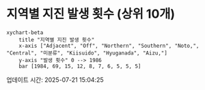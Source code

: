 # 지역별 지진 발생 횟수 (상위 10개)

```mermaid
xychart-beta
    title "지역별 지진 발생 횟수"
    x-axis ["Adjacent", "Off", "Northern", "Southern", "Noto,", "Central", "미분류", "Kiisuido", "Hyuganada", "Aizu,"]
    y-axis "발생 횟수" 0 --> 1986
    bar [1984, 69, 15, 12, 8, 7, 6, 5, 5, 5]
```

업데이트 시간: 2025-07-21 15:04:25
